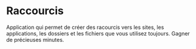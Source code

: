# Raccourcis
Application qui permet de créer des racourcis vers les sites, les applications, les dossiers et les fichiers que vous utilisez toujours. Gagner de précieuses minutes.
